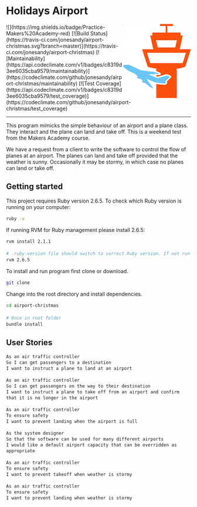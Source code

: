 # Holidays Airport
<img src="./_imgs/plane.png" align="right" />
![](https://img.shields.io/badge/Practice-Makers%20Academy-red) [![Build Status](https://travis-ci.com/jonesandy/airport-christmas.svg?branch=master)](https://travis-ci.com/jonesandy/airport-christmas) [![Maintainability](https://api.codeclimate.com/v1/badges/c8319d3ee6035cba9579/maintainability)](https://codeclimate.com/github/jonesandy/airport-christmas/maintainability) [![Test Coverage](https://api.codeclimate.com/v1/badges/c8319d3ee6035cba9579/test_coverage)](https://codeclimate.com/github/jonesandy/airport-christmas/test_coverage)



---
This program mimicks the simple behaviour of an airport and a plane class. They interact and the plane can land and take off. This is a weekend test from the Makers Academy course. 

We have a request from a client to write the software to control the flow of planes at an airport. The planes can land and take off provided that the weather is sunny. Occasionally it may be stormy, in which case no planes can land or take off.

## Getting started

This project requires Ruby version 2.6.5. To check which Ruby version is running on your computer:

```bash
ruby -v
```

If running RVM for Ruby management please install 2.6.5:

```bash
rvm install 2.1.1

# .ruby-version file should switch to correct Ruby version. If not run this command
rvm 2.6.5
```

To install and run program first clone or download.

```bash 
git clone
```

Change into the root directory and install dependencies.

```bash
cd airport-christmas

# Once in root folder
bundle install
```

## User Stories

```
As an air traffic controller 
So I can get passengers to a destination 
I want to instruct a plane to land at an airport

As an air traffic controller 
So I can get passengers on the way to their destination 
I want to instruct a plane to take off from an airport and confirm that it is no longer in the airport

As an air traffic controller 
To ensure safety 
I want to prevent landing when the airport is full 

As the system designer
So that the software can be used for many different airports
I would like a default airport capacity that can be overridden as appropriate

As an air traffic controller 
To ensure safety 
I want to prevent takeoff when weather is stormy 

As an air traffic controller 
To ensure safety 
I want to prevent landing when weather is stormy 
```
